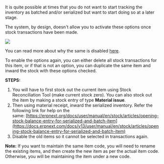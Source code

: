 It is quite possible at times that you do not want to start tracking the inventory as batched and/or serialized but want to start doing so at a later stage. 

The system, by design, doesn't allow you to activate these options once stock transactions have been made.

![](https://docs.erpnext.com/files/a0VHlSB.png)

You can read more about why the same is disabled [here](https://erpnext.com/docs/user/manual/en/stock/articles/maintain-stock-field-frozen-in-item-master.html).

To enable the options again, you can either delete all stock transactions for this item, or if that is not an option, you can duplicate the same item and inward the stock with these options checked.

**STEPS:**

1.  You will have to first stock out the current item using Stock Reconciliation Tool (make current stock zero). You can also stock out the item by making a stock entry of type **Material issue**.
2.  Then using material receipt, inward the serialized inventory. Refer the following link for help on the same: [https://erpnext.org/docs/user/manual/en/stock/articles/opening-stock-balance-entry-for-serialized-and-batch-item](https://docs.erpnext.com/docs/v13/user/manual/en/stock/articles/opening-stock-balance-entry-for-serialized-and-batch-item)
3.  Disable the old items so it cannot be selected in transactions again.

**Note:** If you want to maintain the same item code, you will need to rename the existing items, and then create the new item as per the actual item code. Otherwise, you will be maintaining the item under a new code.